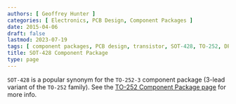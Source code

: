 ```yaml
---
authors: [ Geoffrey Hunter ]
categories: [ Electronics, PCB Design, Component Packages ]
date: 2015-04-06
draft: false
lastmod: 2023-07-19
tags: [ component packages, PCB design, transistor, SOT-428, TO-252, DPACK ]
title: SOT-428 Component Package
type: page
---
```


`SOT-428` is a popular synonym for the `TO-252-3` component package (3-lead variant of the `TO-252` family). See the [TO-252 Component Package page](/pcb-design/component-packages/to-252-component-package/) for more info.
